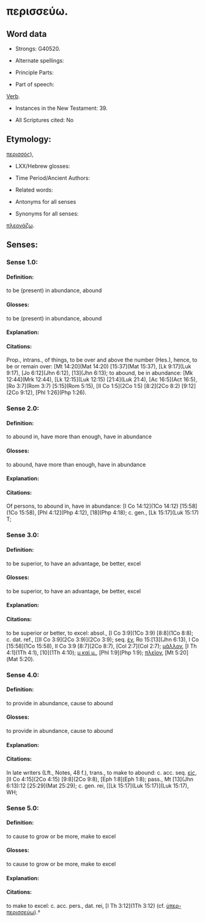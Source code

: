 # περισσεύω.

<!-- Status: S2=NeedsReview -->
<!-- Lexica used for edits: BDAG, FFM, LN, A-S -->

## Word data

* Strongs: G40520.

* Alternate spellings:



* Principle Parts: 


* Part of speech: 

[Verb](http://ugg.readthedocs.io/en/latest/verb.html).

* Instances in the New Testament: 39.

* All Scriptures cited: No

## Etymology: 

[περισσός]()),

* LXX/Hebrew glosses: 


* Time Period/Ancient Authors: 


* Related words: 

* Antonyms for all senses

* Synonyms for all senses: 

 [πλεονάζω](../G41210/01.md).

## Senses: 


### Sense  1.0: 

#### Definition: 

to be (present) in abundance, abound

#### Glosses: 

to be (present) in abundance, abound

#### Explanation: 


#### Citations: 

Prop., intrans., of things, to be over and above the number (Hes.), hence, to be or remain over: [Mt 14:20](Mat 14:20) [15:37](Mat 15:37), [Lk 9:17](Luk 9:17), [Jo 6:12](Jhn 6:12), [13](Jhn 6:13); to abound, be in abundance: [Mk 12:44](Mrk 12:44), [Lk 12:15](Luk 12:15) [21:4](Luk 21:4), [Ac 16:5](Act 16:5), [Ro 3:7](Rom 3:7) [5:15](Rom 5:15), [II Co 1:5](2Co 1:5) [8:2](2Co 8:2) [9:12](2Co 9:12), [Phl 1:26](Php 1:26).


### Sense  2.0: 

#### Definition: 

to abound in, have more than enough, have in abundance

#### Glosses: 

to abound, have more than enough, have in abundance

#### Explanation: 


#### Citations: 

Of persons, to abound in, have in abundance: [I Co 14:12](1Co 14:12) [15:58](1Co 15:58), [Phl 4:12](Php 4:12), [18](Php 4:18); c. gen., [Lk 15:17](Luk 15:17) T;


### Sense  3.0: 

#### Definition: 

to be superior, to have an advantage, be better, excel

#### Glosses: 

to be superior, to have an advantage, be better, excel

#### Explanation: 


#### Citations: 

to be superior or better, to excel: absol., [I Co 3:9](1Co 3:9) [8:8](1Co 8:8); c. dat. ref., [[II Co 3:9](2Co 3:9)](2Co 3:9); seq. [ἐν](), Ro 15:[13](Jhn 6:13), I Co [15:58](1Co 15:58), II Co 3:9 [8:7](2Co 8:7), [Col 2:7](Col 2:7); [μᾶλλον](), [I Th 4:1](1Th 4:1), [10](1Th 4:10); [μ καὶ μ.](), [Phl 1:9](Php 1:9); [πλεῖον](), [Mt 5:20](Mat 5:20).


### Sense  4.0: 

#### Definition: 

to provide in abundance, cause to abound

#### Glosses: 

to provide in abundance, cause to abound 

#### Explanation: 


#### Citations: 

In late writers (Lft., Notes, 48 f.), trans., to make to abound: c. acc. seq. [εἰς](), [II Co 4:15](2Co 4:15) [9:8](2Co 9:8), [Eph 1:8](Eph 1:8); pass., Mt [13](Jhn 6:13):12 [25:29](Mat 25:29); c. gen. rei, [[Lk 15:17](Luk 15:17)](Luk 15:17), WH;


### Sense  5.0: 

#### Definition: 

to cause to grow or be more, make to excel

#### Glosses: 

to cause to grow or be more, make to excel 

#### Explanation: 


#### Citations: 

to make to excel: c. acc. pers., dat. rei, [I Th 3:12](1Th 3:12) (cf. [ὑπερ-περισσεύω]()).†